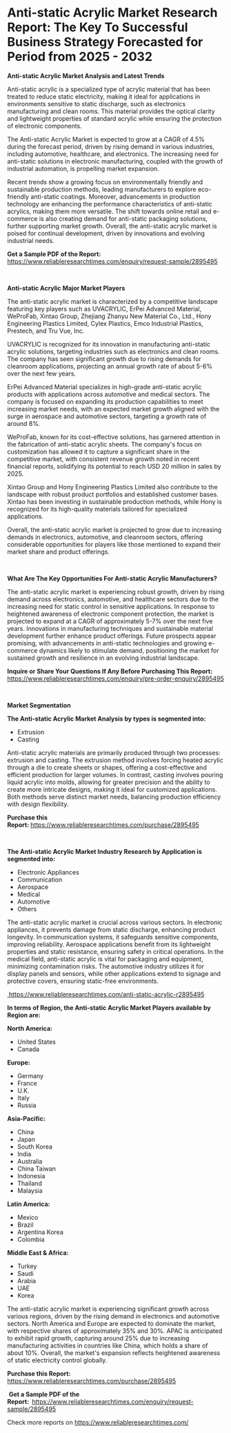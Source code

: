 <p><h1>Anti-static Acrylic Market Research Report: The Key To Successful Business Strategy Forecasted for Period from 2025 - 2032</h1></p><p><strong>Anti-static Acrylic Market Analysis and Latest Trends</strong></p>
<p><p>Anti-static acrylic is a specialized type of acrylic material that has been treated to reduce static electricity, making it ideal for applications in environments sensitive to static discharge, such as electronics manufacturing and clean rooms. This material provides the optical clarity and lightweight properties of standard acrylic while ensuring the protection of electronic components.</p><p>The Anti-static Acrylic Market is expected to grow at a CAGR of 4.5% during the forecast period, driven by rising demand in various industries, including automotive, healthcare, and electronics. The increasing need for anti-static solutions in electronic manufacturing, coupled with the growth of industrial automation, is propelling market expansion. </p><p>Recent trends show a growing focus on environmentally friendly and sustainable production methods, leading manufacturers to explore eco-friendly anti-static coatings. Moreover, advancements in production technology are enhancing the performance characteristics of anti-static acrylics, making them more versatile. The shift towards online retail and e-commerce is also creating demand for anti-static packaging solutions, further supporting market growth. Overall, the anti-static acrylic market is poised for continual development, driven by innovations and evolving industrial needs.</p></p>
<p><strong>Get a Sample PDF of the Report:&nbsp;</strong> <a href="https://www.reliableresearchtimes.com/enquiry/request-sample/2895495?utm_campaign=2196&utm_medium=2&utm_source=Github&utm_content=ia&utm_term=15032025&utm_id=anti-static-acrylic">https://www.reliableresearchtimes.com/enquiry/request-sample/2895495</a></p>
<p>&nbsp;</p>
<p><strong>Anti-static Acrylic Major Market Players</strong></p>
<p><p>The anti-static acrylic market is characterized by a competitive landscape featuring key players such as UVACRYLIC, ErPei Advanced Material, WeProFab, Xintao Group, Zhejiang Zhanyu New Material Co., Ltd., Hony Engineering Plastics Limited, Cylex Plastics, Emco Industrial Plastics, Prestech, and Tru Vue, Inc. </p><p>UVACRYLIC is recognized for its innovation in manufacturing anti-static acrylic solutions, targeting industries such as electronics and clean rooms. The company has seen significant growth due to rising demands for cleanroom applications, projecting an annual growth rate of about 5-6% over the next few years.</p><p>ErPei Advanced Material specializes in high-grade anti-static acrylic products with applications across automotive and medical sectors. The company is focused on expanding its production capabilities to meet increasing market needs, with an expected market growth aligned with the surge in aerospace and automotive sectors, targeting a growth rate of around 8%.</p><p>WeProFab, known for its cost-effective solutions, has garnered attention in the fabrication of anti-static acrylic sheets. The company's focus on customization has allowed it to capture a significant share in the competitive market, with consistent revenue growth noted in recent financial reports, solidifying its potential to reach USD 20 million in sales by 2025.</p><p>Xintao Group and Hony Engineering Plastics Limited also contribute to the landscape with robust product portfolios and established customer bases. Xintao has been investing in sustainable production methods, while Hony is recognized for its high-quality materials tailored for specialized applications.</p><p>Overall, the anti-static acrylic market is projected to grow due to increasing demands in electronics, automotive, and cleanroom sectors, offering considerable opportunities for players like those mentioned to expand their market share and product offerings.</p></p>
<p>&nbsp;</p>
<p><strong>What Are The Key Opportunities For Anti-static Acrylic Manufacturers?</strong></p>
<p><p>The anti-static acrylic market is experiencing robust growth, driven by rising demand across electronics, automotive, and healthcare sectors due to the increasing need for static control in sensitive applications. In response to heightened awareness of electronic component protection, the market is projected to expand at a CAGR of approximately 5-7% over the next five years. Innovations in manufacturing techniques and sustainable material development further enhance product offerings. Future prospects appear promising, with advancements in anti-static technologies and growing e-commerce dynamics likely to stimulate demand, positioning the market for sustained growth and resilience in an evolving industrial landscape.</p></p>
<p><strong>Inquire or Share Your Questions If Any Before Purchasing This Report:</strong> <a href="https://www.reliableresearchtimes.com/enquiry/pre-order-enquiry/2895495?utm_campaign=2196&utm_medium=2&utm_source=Github&utm_content=ia&utm_term=15032025&utm_id=anti-static-acrylic">https://www.reliableresearchtimes.com/enquiry/pre-order-enquiry/2895495</a></p>
<p>&nbsp;</p>
<p><strong>Market Segmentation</strong></p>
<p><strong>The Anti-static Acrylic Market Analysis by types is segmented into:</strong></p>
<p><ul><li>Extrusion</li><li>Casting</li></ul></p>
<p><p>Anti-static acrylic materials are primarily produced through two processes: extrusion and casting. The extrusion method involves forcing heated acrylic through a die to create sheets or shapes, offering a cost-effective and efficient production for larger volumes. In contrast, casting involves pouring liquid acrylic into molds, allowing for greater precision and the ability to create more intricate designs, making it ideal for customized applications. Both methods serve distinct market needs, balancing production efficiency with design flexibility.</p></p>
<p><strong>Purchase this Report:&nbsp;</strong><a href="https://www.reliableresearchtimes.com/purchase/2895495?utm_campaign=2196&utm_medium=2&utm_source=Github&utm_content=ia&utm_term=15032025&utm_id=anti-static-acrylic">https://www.reliableresearchtimes.com/purchase/2895495</a></p>
<p>&nbsp;</p>
<p><strong>The Anti-static Acrylic Market Industry Research by Application is segmented into:</strong></p>
<p><ul><li>Electronic Appliances</li><li>Communication</li><li>Aerospace</li><li>Medical</li><li>Automotive</li><li>Others</li></ul></p>
<p><p>The anti-static acrylic market is crucial across various sectors. In electronic appliances, it prevents damage from static discharge, enhancing product longevity. In communication systems, it safeguards sensitive components, improving reliability. Aerospace applications benefit from its lightweight properties and static resistance, ensuring safety in critical operations. In the medical field, anti-static acrylic is vital for packaging and equipment, minimizing contamination risks. The automotive industry utilizes it for display panels and sensors, while other applications extend to signage and protective covers, ensuring static-free environments.</p></p>
<p><a href="https://www.reliableresearchtimes.com/anti-static-acrylic-r2895495?utm_campaign=2196&utm_medium=2&utm_source=Github&utm_content=ia&utm_term=15032025&utm_id=anti-static-acrylic">&nbsp;https://www.reliableresearchtimes.com/anti-static-acrylic-r2895495</a></p>
<p><strong>In terms of Region, the Anti-static Acrylic Market Players available by Region are:</strong></p>
<p>
    <p> <strong> North America: </strong>
        <ul>
            <li>United States</li>
            <li>Canada</li>
        </ul>
        </p> 
    <p> <strong> Europe: </strong>
        <ul>
            <li>Germany</li>
            <li>France</li>
            <li>U.K.</li>
            <li>Italy</li>
            <li>Russia</li>
        </ul>
        </p> 
    <p> <strong> Asia-Pacific: </strong>
        <ul>
            <li>China</li>
            <li>Japan</li>
            <li>South Korea</li>
            <li>India</li>
            <li>Australia</li>
            <li>China Taiwan</li>
            <li>Indonesia</li>
            <li>Thailand</li>
            <li>Malaysia</li>
        </ul>
        </p> 
    <p> <strong> Latin America: </strong>
        <ul>
            <li>Mexico</li>
            <li>Brazil</li>
            <li>Argentina Korea</li>
            <li>Colombia</li>
        </ul>
        </p> 
    <p> <strong> Middle East & Africa: </strong>
        <ul>
            <li>Turkey</li>
            <li>Saudi</li>
            <li>Arabia</li>
            <li>UAE</li>
            <li>Korea</li>
        </ul>
    </p>
    </p>
<p><p>The anti-static acrylic market is experiencing significant growth across various regions, driven by the rising demand in electronics and automotive sectors. North America and Europe are expected to dominate the market, with respective shares of approximately 35% and 30%. APAC is anticipated to exhibit rapid growth, capturing around 25% due to increasing manufacturing activities in countries like China, which holds a share of about 10%. Overall, the market's expansion reflects heightened awareness of static electricity control globally.</p></p>
<p><strong>Purchase this Report: </strong><a href="https://www.reliableresearchtimes.com/purchase/2895495?utm_campaign=2196&utm_medium=2&utm_source=Github&utm_content=ia&utm_term=15032025&utm_id=anti-static-acrylic">https://www.reliableresearchtimes.com/purchase/2895495</a></p>
<p>&nbsp;<strong>Get a Sample PDF of the Report:&nbsp;&nbsp;</strong><a href="https://www.reliableresearchtimes.com/enquiry/request-sample/2895495?utm_campaign=2196&utm_medium=2&utm_source=Github&utm_content=ia&utm_term=15032025&utm_id=anti-static-acrylic">https://www.reliableresearchtimes.com/enquiry/request-sample/2895495</a></p>
<p><strong></strong></p>
<p>Check more reports on <a href="https://www.reliableresearchtimes.com/?utm_campaign=2196&utm_medium=2&utm_source=Github&utm_content=ia&utm_term=15032025&utm_id=anti-static-acrylic">https://www.reliableresearchtimes.com/</a></p>